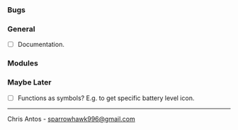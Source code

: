 ### Bugs

### General
- [ ] Documentation.

### Modules

### Maybe Later
- [ ] Functions as symbols?  E.g. to get specific battery level icon.

---
Chris Antos - sparrowhawk996@gmail.com
